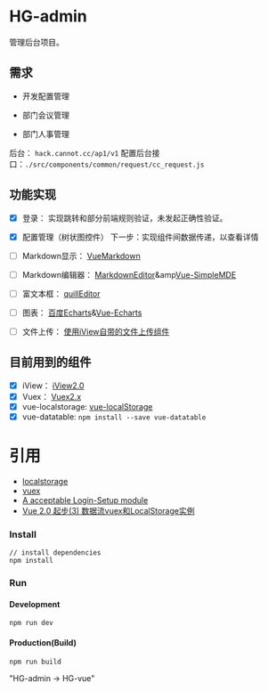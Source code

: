# HG-admin

管理后台项目。

## 需求
- 开发配置管理

- 部门会议管理

- 部门人事管理

后台： `hack.cannot.cc/ap1/v1`
配置后台接口：`./src/components/common/request/cc_request.js`

## 功能实现
- [x] 登录： 实现跳转和部分前端规则验证，未发起正确性验证。
- [x] 配置管理（树状图控件） 下一步：实现组件间数据传递，以查看详情
- [ ] Markdown显示： [VueMarkdown](https://github.com/miaolz123/vue-markdown)
- [ ] Markdown编辑器： [MarkdownEditor](https://github.com/alecgorge/MarkdownEditor)&amp[Vue-SimpleMDE](https://github.com/F-loat/vue-simplemde)
- [ ] 富文本框： [quillEditor](https://github.com/surmon-china/vue-quill-editor)
- [ ] 图表： [百度Echarts](http://echarts.baidu.com)&amp;[Vue-Echarts](https://github.com/xlsdg/vue-echarts-v3)
- [ ] 文件上传： [使用iView自带的文件上传组件](https://www.iviewui.com/components/upload)


## 目前用到的组件
- [x] iView： [iView2.0](https://github.com/iview/iview)
- [x] Vuex： [Vuex2.x](http://vuex.vuejs.org/zh-cn/intro.html)
- [x] vue-localstorage: [vue-localStorage](https://www.npmjs.com/package/vue-localstorage)
- [x] vue-datatable: `npm install --save vue-datatable`

# 引用
- [localstorage](https://www.npmjs.com/package/vue-localstorage)
- [vuex]()
- [A acceptable Login-Setup module](https://auth0.com/blog/build-an-app-with-vuejs/)
- [Vue 2.0 起步(3) 数据流vuex和LocalStorage实例 ](http://www.jianshu.com/p/fb758398268a)   





### Install
```bush
// install dependencies
npm install
```
### Run
#### Development
```bush
npm run dev
```
#### Production(Build)
```bush
npm run build
```

"HG-admin -> HG-vue"  

